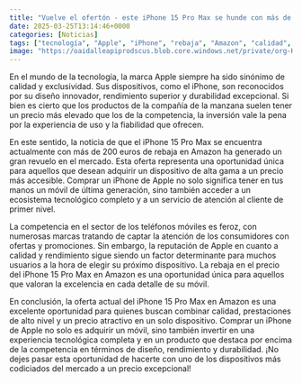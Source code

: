 ```yaml
---
title: "Vuelve el ofertón - este iPhone 15 Pro Max se hunde con más de 200 euros de rebaja en Amazon"
date: 2025-03-25T13:14:46+0000
categories: [Noticias]
tags: ["tecnología", "Apple", "iPhone", "rebaja", "Amazon", "calidad", "oferta", "dispositivo", "móvil", "competencia", "precio", "experiencia", "rendimiento", "durabilidad", "promociones", "atención al cliente", "sector", "marcas", "consumidores", "excelencia", "prestaciones", "diseño."]
image: "https://oaidalleapiprodscus.blob.core.windows.net/private/org-HKmKxpuNw3Y88lm4EBrIPq0n/user-ZwiCXOggLL8ZNNKE2g7rXFmV/img-lhsh1EQ25QPHr5hPRbcBu4Qt.png?st=2025-03-25T12%3A14%3A46Z&se=2025-03-25T14%3A14%3A46Z&sp=r&sv=2024-08-04&sr=b&rscd=inline&rsct=image/png&skoid=d505667d-d6c1-4a0a-bac7-5c84a87759f8&sktid=a48cca56-e6da-484e-a814-9c849652bcb3&skt=2025-03-24T22%3A02%3A18Z&ske=2025-03-25T22%3A02%3A18Z&sks=b&skv=2024-08-04&sig=8n/Q01Yu5%2BKM%2BgXDJ7XZSTS4KWwpdEneRd2y%2B0e077g%3D"
---
```


En el mundo de la tecnología, la marca Apple siempre ha sido sinónimo de calidad y exclusividad. Sus dispositivos, como el iPhone, son reconocidos por su diseño innovador, rendimiento superior y durabilidad excepcional. Si bien es cierto que los productos de la compañía de la manzana suelen tener un precio más elevado que los de la competencia, la inversión vale la pena por la experiencia de uso y la fiabilidad que ofrecen.

En este sentido, la noticia de que el iPhone 15 Pro Max se encuentra actualmente con más de 200 euros de rebaja en Amazon ha generado un gran revuelo en el mercado. Esta oferta representa una oportunidad única para aquellos que desean adquirir un dispositivo de alta gama a un precio más accesible. Comprar un iPhone de Apple no solo significa tener en tus manos un móvil de última generación, sino también acceder a un ecosistema tecnológico completo y a un servicio de atención al cliente de primer nivel.

La competencia en el sector de los teléfonos móviles es feroz, con numerosas marcas tratando de captar la atención de los consumidores con ofertas y promociones. Sin embargo, la reputación de Apple en cuanto a calidad y rendimiento sigue siendo un factor determinante para muchos usuarios a la hora de elegir su próximo dispositivo. La rebaja en el precio del iPhone 15 Pro Max en Amazon es una oportunidad única para aquellos que valoran la excelencia en cada detalle de su móvil.

En conclusión, la oferta actual del iPhone 15 Pro Max en Amazon es una excelente oportunidad para quienes buscan combinar calidad, prestaciones de alto nivel y un precio atractivo en un solo dispositivo. Comprar un iPhone de Apple no solo es adquirir un móvil, sino también invertir en una experiencia tecnológica completa y en un producto que destaca por encima de la competencia en términos de diseño, rendimiento y durabilidad. ¡No dejes pasar esta oportunidad de hacerte con uno de los dispositivos más codiciados del mercado a un precio excepcional!
    